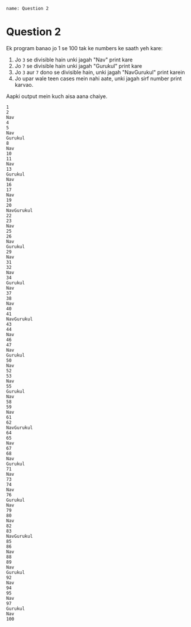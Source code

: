 ```ngMeta
name: Question 2
```

# Question 2

Ek program banao jo 1 se 100 tak ke numbers ke saath yeh kare:

1. Jo `3` se divisible hain unki jagah "Nav" print kare
2. Jo `7` se divisible hain unki jagah "Gurukul" print kare
3. Jo `3` aur `7` dono se divisible hain, unki jagah "NavGurukul" print karein
4. Jo upar wale teen cases mein nahi aate, unki jagah sirf number print karvao.

Aapki output mein kuch aisa aana chaiye.

```
1
2
Nav
4
5
Nav
Gurukul
8
Nav
10
11
Nav
13
Gurukul
Nav
16
17
Nav
19
20
NavGurukul
22
23
Nav
25
26
Nav
Gurukul
29
Nav
31
32
Nav
34
Gurukul
Nav
37
38
Nav
40
41
NavGurukul
43
44
Nav
46
47
Nav
Gurukul
50
Nav
52
53
Nav
55
Gurukul
Nav
58
59
Nav
61
62
NavGurukul
64
65
Nav
67
68
Nav
Gurukul
71
Nav
73
74
Nav
76
Gurukul
Nav
79
80
Nav
82
83
NavGurukul
85
86
Nav
88
89
Nav
Gurukul
92
Nav
94
95
Nav
97
Gurukul
Nav
100
```

